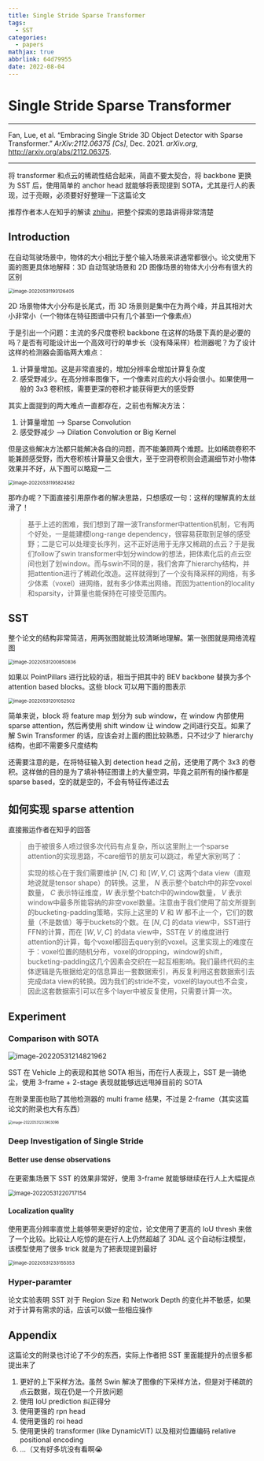 ```yaml
---
title: Single Stride Sparse Transformer
tags:
  - SST
categories:
  - papers
mathjax: true
abbrlink: 64d79955
date: 2022-08-04
---
```


# Single Stride Sparse Transformer

---

Fan, Lue, et al. “Embracing Single Stride 3D Object Detector with Sparse Transformer.” *ArXiv:2112.06375 [Cs]*, Dec. 2021. *arXiv.org*, http://arxiv.org/abs/2112.06375.

---

将 transformer 和点云的稀疏性结合起来，简直不要太契合，将 backbone 更换为 SST 后，使用简单的 anchor head 就能够将表现提到 SOTA，尤其是行人的表现，过于亮眼，必须要好好整理一下这篇论文

推荐作者本人在知乎的解读 [zhihu](https://zhuanlan.zhihu.com/p/476056546)，把整个探索的思路讲得非常清楚

## Introduction

在自动驾驶场景中，物体的大小相比于整个输入场景来讲通常都很小。论文使用下面的图更具体地解释：3D 自动驾驶场景和 2D 图像场景的物体大小分布有很大的区别

<img src="Single Stride Sparse Transformer/image-20220531193126405.png" alt="image-20220531193126405" style="zoom: 67%;" />

2D 场景物体大小分布是长尾式，而 3D 场景则是集中在为两个峰，并且其相对大小非常小（一个物体在特征图谱中只有几个甚至i一个像素点）

于是引出一个问题：主流的多尺度卷积 backbone 在这样的场景下真的是必要的吗？是否有可能设计出一个高效可行的单步长（没有降采样）检测器呢？为了设计这样的检测器会面临两大难点：

1. 计算量增加。这是非常直接的，增加分辨率会增加计算复杂度
2. 感受野减少。在高分辨率图像下，一个像素对应的大小将会很小。如果使用一般的 3x3 卷积核，需要更深的卷积才能获得更大的感受野

其实上面提到的两大难点一直都存在，之前也有解决方法：

1. 计算量增加 --> Sparse Convolution
2. 感受野减少 --> Dilation Convolution or Big Kernel

但是这些解决方法都只能解决各自的问题，而不能兼顾两个难题。比如稀疏卷积不能兼顾感受野，而大卷积核计算量又会很大，至于空洞卷积则会遗漏细节对小物体效果并不好，从下图可以略窥一二

<img src="Single Stride Sparse Transformer/image-20220531195824582.png" alt="image-20220531195824582" style="zoom: 67%;" />

那咋办呢？下面直接引用原作者的解决思路，只想感叹一句：这样的理解真的太丝滑了！

> 基于上述的困难，我们想到了蹭一波Transformer中attention机制，它有两个好处，一是能建模long-range dependency，很容易获取到足够的感受野；二是它可以处理变长序列，这不正好适用于无序又稀疏的点云？于是我们follow了swin transformer中划分window的想法，把体素化后的点云空间也划了划window。而与swin不同的是，我们舍弃了hierarchy结构，并把attention进行了稀疏化改造。这样就得到了一个没有降采样的网络，有多少体素（voxel）进网络，就有多少体素出网络。而因为attention的locality和sparsity，计算量也能保持在可接受范围内。

## SST

整个论文的结构非常简洁，用两张图就能比较清晰地理解。第一张图就是网络流程图

<img src="Single Stride Sparse Transformer/image-20220531200850836.png" alt="image-20220531200850836" style="zoom:67%;" />

如果以 PointPillars 进行比较的话，相当于把其中的 BEV backbone 替换为多个 attention based blocks。这些 block 可以用下面的图表示

<img src="Single Stride Sparse Transformer/image-20220531201052502.png" alt="image-20220531201052502" style="zoom:67%;" />

简单来说，block 将 feature map 划分为 sub window，在 window 内部使用 sparse attention，然后再使用 shift window 让 window 之间进行交互。如果了解 Swin Transformer 的话，应该会对上面的图比较熟悉，只不过少了 hierarchy 结构，也即不需要多尺度结构

还需要注意的是，在将特征输入到 detection head 之前，还使用了两个 3x3 的卷积。这样做的目的是为了填补特征图谱上的大量空洞，毕竟之前所有的操作都是 sparse based，空的就是空的，不会有特征传递过去

## 如何实现 sparse attention

直接搬运作者在知乎的回答

> 由于被很多人喷过很多次代码有点复杂，所以这里附上一个sparse attention的实现思路，不care细节的朋友可以跳过，希望大家别骂了：
>
> 实现的核心在于我们需要维护 $[N, C]$ 和 $[W,V,C]$ 这两个data view（直观地说就是tensor shape）的转换。这里， $N$ 表示整个batch中的非空voxel数量， $C$ 表示特征维度，$W$ 表示整个batch中的window数量， $V$ 表示window中最多所能容纳的非空voxel数量。注意由于我们使用了前文所提到的bucketing-padding策略，实际上这里的 $V$ 和 $W$ 都不止一个，它们的数量（不是数值）等于buckets的个数。在 $[N,C]$ 的data view中，SST进行FFN的计算，而在 $[W,V,C]$ 的data view中，SST在 $V$ 的维度进行attention的计算，每个voxel都回去query别的voxel。这里实现上的难度在于：voxel位置的随机分布，voxel的dropping，window的shift，bucketing-padding这几个因素会交织在一起互相影响。我们最终代码的主体逻辑是先根据给定的信息算出一套数据索引，再反复利用这套数据索引去完成data view的转换。因为我们的stride不变，voxel的layout也不会变，因此这套数据索引可以在多个layer中被反复使用，只需要计算一次。

## Experiment

### Comparison with SOTA

<img src="Single Stride Sparse Transformer/image-20220531214821962.png" alt="image-20220531214821962"  />

SST 在 Vehicle 上的表现和其他 SOTA 相当，而在行人表现上，SST 是一骑绝尘，使用 3-frame + 2-stage 表现就能够远远甩掉目前的 SOTA

在附录里面也贴了其他检测器的 multi frame 结果，不过是 2-frame（其实这篇论文的附录也大有东西）

<img src="Single Stride Sparse Transformer/image-20220531233903096.png" alt="image-20220531233903096" style="zoom:50%;" />

### Deep Investigation of Single Stride

#### Better use dense observations

在更密集场景下 SST 的效果非常好，使用 3-frame 就能够继续在行人上大幅提点

<img src="Single Stride Sparse Transformer/image-20220531220717154.png" alt="image-20220531220717154" style="zoom:80%;" />

#### Localization quality

使用更高分辨率直觉上能够带来更好的定位，论文使用了更高的 IoU thresh 来做了一个比较。比较让人吃惊的是在行人上仍然超越了 3DAL 这个自动标注模型，该模型使用了很多 trick 就是为了把表现提到最好

<img src="Single Stride Sparse Transformer/image-20220531233155353.png" alt="image-20220531233155353" style="zoom:67%;" />

### Hyper-paramter

论文实验表明 SST 对于 Region Size 和 Network Depth 的变化并不敏感，如果对于计算有需求的话，应该可以做一些相应操作

## Appendix

这篇论文的附录也讨论了不少的东西，实际上作者把 SST 里面能提升的点很多都提出来了

1. 更好的上下采样方法。虽然 Swin 解决了图像的下采样方法，但是对于稀疏的点云数据，现在仍是一个开放问题
2. 使用 IoU prediction 纠正得分
3. 使用更强的 rpn head
4. 使用更强的 roi head
5. 使用更快的 transformer (like DynamicViT) 以及相对位置编码 relative positional encoding
5. ...（又有好多坑没有看啊😭